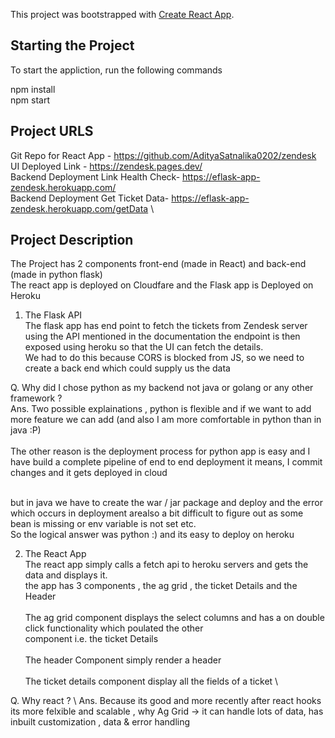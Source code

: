 This project was bootstrapped with [Create React App](https://github.com/facebook/create-react-app).

## Starting the Project

To start the appliction, run the following commands

npm install \
npm start

## Project URLS
Git Repo for React App - https://github.com/AdityaSatnalika0202/zendesk \
UI Deployed Link - https://zendesk.pages.dev/ \
Backend Deployment Link Health Check- https://eflask-app-zendesk.herokuapp.com/ \
Backend Deployment Get Ticket Data- https://eflask-app-zendesk.herokuapp.com/getData \



## Project Description

The Project has 2 components front-end (made in React) and back-end (made in python flask) \
The react app is deployed on Cloudfare and the Flask app is Deployed on Heroku 

1. The Flask API\
   The flask app has end point to fetch the tickets from Zendesk server using the API mentioned in the documentation 
   the endpoint is then exposed using heroku so that the UI can fetch the details. \
   We had to do this because CORS is blocked from JS, so we need to create a back end which could supply us the data


Q. Why did I chose python as my backend not java or golang or any other framework ? \
Ans. Two possible explainations , python is flexible and if we want to add more feature we can add (and also I am more comfortable in 
python than in java :P)
\
\
The other reason is the deployment process for python app is easy and I have build a complete pipeline of end to end deployment 
it means, I commit changes and it gets deployed in cloud 

\
but in java we have to create the war / jar package and deploy and the error which occurs in deployment arealso a bit difficult to figure
out as some bean is missing or env variable is not set etc.
\
So the logical answer was python :) and its easy to deploy on heroku 


2. The React App \
   The react app simply calls a fetch api to heroku servers and gets the data and displays it.\
   the app has 3 components , the ag grid , the ticket Details and the Header\
   \
   The ag grid component displays the select columns and has a on double click functionality which poulated the other\
   component i.e. the ticket Details\
\
   The header Component simply render a header\
\
   The ticket details component display all the fields of a ticket \\

Q. Why react ? \\
Ans. Because its good and more recently after react hooks its more felxible and scalable , why Ag Grid -> it can handle lots of data, has inbuilt customization , data & error handling 


    
